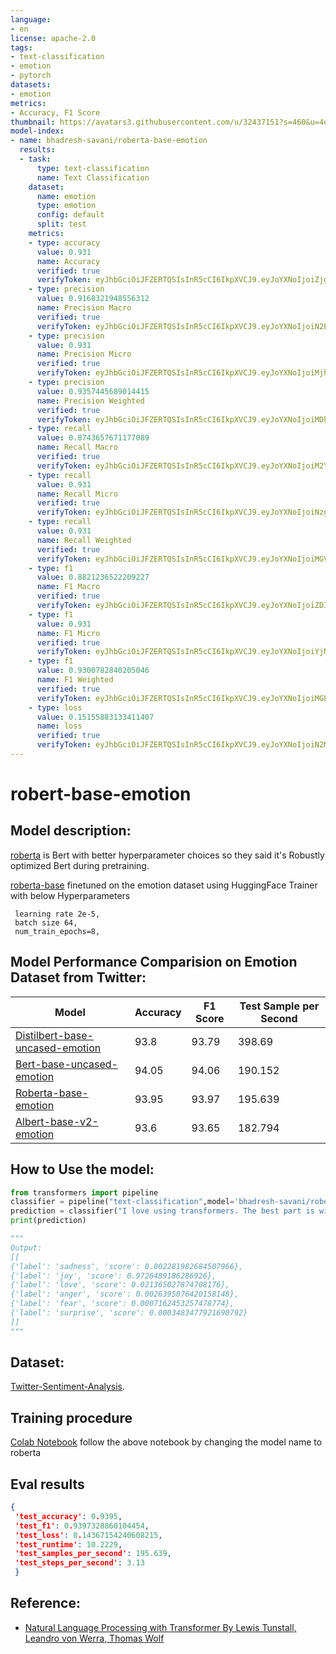 ```yaml
---
language:
- en
license: apache-2.0
tags:
- text-classification
- emotion
- pytorch
datasets:
- emotion
metrics:
- Accuracy, F1 Score
thumbnail: https://avatars3.githubusercontent.com/u/32437151?s=460&u=4ec59abc8d21d5feea3dab323d23a5860e6996a4&v=4
model-index:
- name: bhadresh-savani/roberta-base-emotion
  results:
  - task:
      type: text-classification
      name: Text Classification
    dataset:
      name: emotion
      type: emotion
      config: default
      split: test
    metrics:
    - type: accuracy
      value: 0.931
      name: Accuracy
      verified: true
      verifyToken: eyJhbGciOiJFZERTQSIsInR5cCI6IkpXVCJ9.eyJoYXNoIjoiZjg5OTI4ZTlkY2VmZjYzNGEzZGQ3ZjczYzY5YjJmMGVmZDQ4ZWNiYTAyZTJiZjlmMTU2MjE1NTllMWFhYzU0MiIsInZlcnNpb24iOjF9.dc44cEsbu900M2s64GyVIWKPagBzwI-dPlfvh0NGyJFMGKOcypke9P2ary9fBZITrH3UF6lza3sCh7vWYZFHBQ
    - type: precision
      value: 0.9168321948556312
      name: Precision Macro
      verified: true
      verifyToken: eyJhbGciOiJFZERTQSIsInR5cCI6IkpXVCJ9.eyJoYXNoIjoiN2EzYTcxNTExNGU1MmFiZjE3NGE5MDIyMDU2M2U3OGExOTdjZDE5YWU2NDhmOTJlYWMzY2NkN2U5MmRmZTE0MiIsInZlcnNpb24iOjF9.4U7vJ3ALdUUxySMhVeb4Qa1tSp3wphSIZkRYNMujz-KrOZW8kkcmCde3ioStBg3Qqyf1powYd88uk1R7DuWRBA
    - type: precision
      value: 0.931
      name: Precision Micro
      verified: true
      verifyToken: eyJhbGciOiJFZERTQSIsInR5cCI6IkpXVCJ9.eyJoYXNoIjoiMjhmZGRlYWE5ZTAzMmJiMzlmMWZiM2VlYjdiNzI0NjVmN2M2YzcxM2EzYTg0OTFiZTE1MjVmNzE5NGEzYTg2ZCIsInZlcnNpb24iOjF9.8eCHAK0rlZWnhBNQdh9kcuAeItmDUAgK3KkZ7eC-GyYhi4HT5dZiS6btcC5EjkYVOS4czcjzqxfVz4PuZgtLDQ
    - type: precision
      value: 0.9357445689014415
      name: Precision Weighted
      verified: true
      verifyToken: eyJhbGciOiJFZERTQSIsInR5cCI6IkpXVCJ9.eyJoYXNoIjoiMDhhZTdkNzYzMjhjZjc4MTAxNWZiYjgzMjhhNjRiZWRmYjc5YTA0NTQ1MzllMTYxMTVkMDk4OTE0ZGEyMTNhMiIsInZlcnNpb24iOjF9.YIZfj2Eo1nMX2GVSfqJy-Cp7VBubfUh2LuOnU60sG5Lci8FdlNbAanS1IzAyxU3U29lqiTasxfS_yrwAj5cmBQ
    - type: recall
      value: 0.8743657671177089
      name: Recall Macro
      verified: true
      verifyToken: eyJhbGciOiJFZERTQSIsInR5cCI6IkpXVCJ9.eyJoYXNoIjoiM2Y2YTcyNzMwYzZiMmM1Yzc4YWZhNDM3ZDQyMjI1NWZhMjQyNmU5NTA0YmE2ZDBiZmY1MmUyZWRlMjRhMjFmYSIsInZlcnNpb24iOjF9.XKlFy_Cx4T4l7Otd8aAwWcI-fJ_dJ6V1Kp3uZm6OWjwCb1Do6mSdPFfwiMeBZZyfEIsNBnguegssZvHsOfTSAQ
    - type: recall
      value: 0.931
      name: Recall Micro
      verified: true
      verifyToken: eyJhbGciOiJFZERTQSIsInR5cCI6IkpXVCJ9.eyJoYXNoIjoiNzgzN2JkNzAzZDRjNjJmZjNkY2RmYzVkMWEzYTMzZDU4NzJlYzBmOWE4MTU0MGU0MTJhM2JjZDdjODhlZDExOCIsInZlcnNpb24iOjF9.9tSVB4yNBdFXpH3equwo1ZaEnVUktO6lm93UEJ-luKhxo6wgS54OLjgDq7IpJYwa3lvYyjy-sxzQEe9ri31WAg
    - type: recall
      value: 0.931
      name: Recall Weighted
      verified: true
      verifyToken: eyJhbGciOiJFZERTQSIsInR5cCI6IkpXVCJ9.eyJoYXNoIjoiMGVhZTIyMmVmOTU1YWNjMmZiZjNmOTNlNzlhZTk3NjhlZmMwZGFkZWQxZTlhZWUwZGQyN2JhOWQyNWQ3MTVhOCIsInZlcnNpb24iOjF9.2odv2fK7zH0_S_7wC3obONzjxOipDdjWvddhnGdMnrIN6CiZwLp7XgizpqcWbwAQ_9YJwjC-6wXpbq2jTvN0Bw
    - type: f1
      value: 0.8821236522209227
      name: F1 Macro
      verified: true
      verifyToken: eyJhbGciOiJFZERTQSIsInR5cCI6IkpXVCJ9.eyJoYXNoIjoiZDI0YTUxOTA2M2ZjNGM1OTJlZDAzZTAxNTg4YjY3OWNmMjNmMTk0YWRjZTE2Y2ZmYWI1ZmU3ZmJmNzNjMjBlOCIsInZlcnNpb24iOjF9.P5-TbuEUrCtX9H7F-tKn8LI1RBPhoJwjJm_l853WTSzdLioThAtIK5HBG0xgXT2uB0Q8v94qH2b8cz1j_WonDg
    - type: f1
      value: 0.931
      name: F1 Micro
      verified: true
      verifyToken: eyJhbGciOiJFZERTQSIsInR5cCI6IkpXVCJ9.eyJoYXNoIjoiYjNmNDgyMmFjODYwNjcwOTJiOGM2N2YwYjUyMDk5Yjk2Y2I3NmFmZGFhYjU0NGM2OGUwZmRjNjcxYTU3YzgzNSIsInZlcnNpb24iOjF9.2ZoRJwQWVIcl_Ykxce1MnZ3mSxBGxGeNYFPxt9mivo9yTi3gUE7ua6JRpVEOnOUbevlWxVkUUNnmOPFqBN1sCQ
    - type: f1
      value: 0.9300782840205046
      name: F1 Weighted
      verified: true
      verifyToken: eyJhbGciOiJFZERTQSIsInR5cCI6IkpXVCJ9.eyJoYXNoIjoiMGE1OTcxNmNmMjQ3ZDAzYzk0N2Q1MGFjM2VhNWMyYmRjY2E3ZThjODExOTNlNWMxYzdlMWM2MDBiMTZhY2M2OSIsInZlcnNpb24iOjF9.r63SEArCiFB5m0ccV2q_t5uSOtjVnWdz4PfvCYUchm0JlrRC9YAm5oWKeO419wdyFY4rZFe014yv7sRcV-CgBQ
    - type: loss
      value: 0.15155883133411407
      name: loss
      verified: true
      verifyToken: eyJhbGciOiJFZERTQSIsInR5cCI6IkpXVCJ9.eyJoYXNoIjoiN2M4MmVlNjAzZjhiMWJlNWQxMDg5ZTRiYjFlZGYyMGMyYzU4M2IwY2E1M2E2MzA5NmU5ZjgwZTZmMDI5YjgzMyIsInZlcnNpb24iOjF9.kjgFJohkTxLKtzHJDlBvd6qolGQDSZLbrDE7C07xNGmarhTLc_A3MmLeC4MmQGOl1DxfnHflImIkdqPylyylDA
---
```

# robert-base-emotion

## Model description:
[roberta](https://arxiv.org/abs/1907.11692) is Bert with better hyperparameter choices so they said it's Robustly optimized Bert during pretraining.

[roberta-base](https://huggingface.co/roberta-base) finetuned on the emotion dataset using HuggingFace Trainer with below Hyperparameters
```
 learning rate 2e-5, 
 batch size 64,
 num_train_epochs=8,
```

## Model Performance Comparision on Emotion Dataset from Twitter:

| Model | Accuracy | F1 Score |  Test Sample per Second |
| --- | --- | --- | --- |
| [Distilbert-base-uncased-emotion](https://huggingface.co/bhadresh-savani/distilbert-base-uncased-emotion) | 93.8 | 93.79 | 398.69 |
| [Bert-base-uncased-emotion](https://huggingface.co/bhadresh-savani/bert-base-uncased-emotion) | 94.05 | 94.06 | 190.152 |
| [Roberta-base-emotion](https://huggingface.co/bhadresh-savani/roberta-base-emotion) | 93.95 | 93.97| 195.639 |
| [Albert-base-v2-emotion](https://huggingface.co/bhadresh-savani/albert-base-v2-emotion) | 93.6 | 93.65 | 182.794 |

## How to Use the model:
```python
from transformers import pipeline
classifier = pipeline("text-classification",model='bhadresh-savani/roberta-base-emotion', return_all_scores=True)
prediction = classifier("I love using transformers. The best part is wide range of support and its easy to use", )
print(prediction)

"""
Output:
[[
{'label': 'sadness', 'score': 0.002281982684507966}, 
{'label': 'joy', 'score': 0.9726489186286926}, 
{'label': 'love', 'score': 0.021365027874708176}, 
{'label': 'anger', 'score': 0.0026395076420158148}, 
{'label': 'fear', 'score': 0.0007162453257478774}, 
{'label': 'surprise', 'score': 0.0003483477921690792}
]]
"""
```

## Dataset:
[Twitter-Sentiment-Analysis](https://huggingface.co/nlp/viewer/?dataset=emotion).

## Training procedure
[Colab Notebook](https://github.com/bhadreshpsavani/ExploringSentimentalAnalysis/blob/main/SentimentalAnalysisWithDistilbert.ipynb)
follow the above notebook by changing the model name to roberta

## Eval results
```json
{
 'test_accuracy': 0.9395,
 'test_f1': 0.9397328860104454,
 'test_loss': 0.14367154240608215,
 'test_runtime': 10.2229,
 'test_samples_per_second': 195.639,
 'test_steps_per_second': 3.13
 }
```

## Reference:
* [Natural Language Processing with Transformer By Lewis Tunstall, Leandro von Werra, Thomas Wolf](https://learning.oreilly.com/library/view/natural-language-processing/9781098103231/)